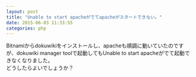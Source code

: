 ```yaml
---
layout: post
title: "Unable to start apacheがでてapacheがスタートできない。"
date: 2015-06-03 11:33:55
categories: php
---
```

<p>Bitnamiからdokuwikiをインストールし、apacheも順調に動いていたのですが、dokuwiki manager toolで起動してもUnable to start apacheがでて起動できなくなりました。<br>
どうしたらよいでしょうか？</p>
